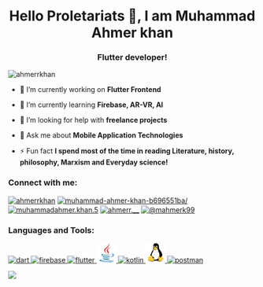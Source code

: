 <h1 align="center">Hello Proletariats 👋, I am Muhammad Ahmer khan</h1>
<h3 align="center">Flutter developer!</h3>

<p align="left"> <img src="https://komarev.com/ghpvc/?username=ahmerrkhan&label=Profile%20views&color=0e75b6&style=flat" alt="ahmerrkhan" /> </p>

- 🔭 I’m currently working on **Flutter Frontend**

- 🌱 I’m currently learning **Firebase, AR-VR, AI**

- 🤝 I’m looking for help with **freelance projects**

- 💬 Ask me about **Mobile Application Technologies**

- ⚡ Fun fact **I spend most of the time in reading Literature, history, philosophy, Marxism and Everyday science!**

<h3 align="left">Connect with me:</h3>
<p align="left">
<a href="https://dev.to/ahmerrkhan" target="blank"><img align="center" src="https://cdn.jsdelivr.net/npm/simple-icons@3.0.1/icons/dev-dot-to.svg" alt="ahmerrkhan" height="30" width="40" /></a>  
<a href="https://linkedin.com/in/muhammad-ahmer-khan-b696551ba/" target="blank"><img align="center" src="https://raw.githubusercontent.com/rahuldkjain/github-profile-readme-generator/master/src/images/icons/Social/linked-in-alt.svg" alt="muhammad-ahmer-khan-b696551ba/" height="30" width="40" /></a>
<a href="https://fb.com/muhammadahmer.khan.5" target="blank"><img align="center" src="https://raw.githubusercontent.com/rahuldkjain/github-profile-readme-generator/master/src/images/icons/Social/facebook.svg" alt="muhammadahmer.khan.5" height="30" width="40" /></a>
<a href="https://instagram.com/ahmerr.__" target="blank"><img align="center" src="https://raw.githubusercontent.com/rahuldkjain/github-profile-readme-generator/master/src/images/icons/Social/instagram.svg" alt="ahmerr.__" height="30" width="40" /></a>
<a href="https://medium.com/@mahmerk99" target="blank"><img align="center" src="https://raw.githubusercontent.com/rahuldkjain/github-profile-readme-generator/master/src/images/icons/Social/medium.svg" alt="@mahmerk99" height="30" width="40" /></a>
</p>

<h3 align="left">Languages and Tools:</h3>
<p align="left"> <a href="https://dart.dev" target="_blank"> <img src="https://www.vectorlogo.zone/logos/dartlang/dartlang-icon.svg" alt="dart" width="40" height="40"/> </a>         <a href="https://firebase.google.com/" target="_blank"> <img src="https://www.vectorlogo.zone/logos/firebase/firebase-icon.svg" alt="firebase" width="40" height="40"/> </a>         <a href="https://flutter.dev" target="_blank"> <img src="https://www.vectorlogo.zone/logos/flutterio/flutterio-icon.svg" alt="flutter" width="40" height="40"/> </a>          <a href="https://cloud.google.com" target="_blank"> <a href="https://www.java.com" target="_blank"> <img src="https://raw.githubusercontent.com/devicons/devicon/master/icons/java/java-original.svg" alt="java" width="40" height="40"/> </a>            <a href="https://kotlinlang.org" target="_blank"> <img src="https://www.vectorlogo.zone/logos/kotlinlang/kotlinlang-icon.svg" alt="kotlin" width="40" height="40"/> </a>          <a href="https://www.linux.org/" target="_blank"> <img src="https://raw.githubusercontent.com/devicons/devicon/master/icons/linux/linux-original.svg" alt="linux" width="40" height="40"/> </a>              <a href="https://postman.com" target="_blank"> <img src="https://www.vectorlogo.zone/logos/getpostman/getpostman-icon.svg" alt="postman" width="40" height="40"/> </a> </p>

<img src= "https://github-readme-stats.vercel.app/api?username=ahmerrkhan&&show_icons=true&title_color=ffffff&icon_color=bb2acf&text_color=daf7dc&bg_color=151515"/>
